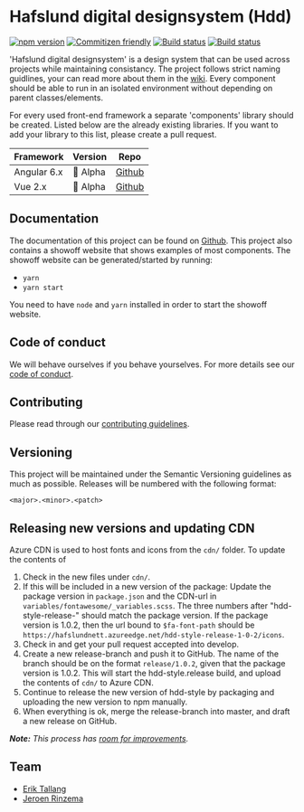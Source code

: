 # Hafslund digital designsystem (Hdd)

[![npm version](https://img.shields.io/npm/v/@hafslundnett/hdd-style.svg)](https://www.npmjs.com/package/@hafslundnett/hdd-style)
[![Commitizen friendly](https://img.shields.io/badge/commitizen-friendly-brightgreen.svg)](http://commitizen.github.io/cz-cli/)
[![Build status](https://hafslundtfs.visualstudio.com/Hafslund%20Nett/_apis/build/status/HDD/hdd-style/hdd-style.build)](https://hafslundtfs.visualstudio.com/Hafslund%20Nett/_build/latest?definitionId=632)
[![Build status](https://hafslundtfs.visualstudio.com/Hafslund%20Nett/_apis/build/status/HDD/hdd-style/hdd-style.release)](https://hafslundtfs.visualstudio.com/Hafslund%20Nett/_build/latest?definitionId=683)

'Hafslund digital designsystem' is a design system that can be used across projects while maintaining consistancy. The project follows strict naming guidlines, your can read more about them in the [wiki](https://github.com/hafslundnett/hdd-theme/wiki/Naming-guidelines). Every component should be able to run in an isolated environment without depending on parent classes/elements.

For every used front-end framework a separate 'components' library should be created. Listed below are the already existing libraries. If you want to add your library to this list, please create a pull request.

| Framework     | Version       | Repo          |
| ------------- | ------------- | ------------- |
| Angular 6.x | 🚧 Alpha | [Github](https://github.com/hafslundnett/hdd-ng-components) |
| Vue 2.x | 🚧 Alpha | [Github](https://github.com/hafslundnett/hdd-vue) | 

## Documentation

The documentation of this project can be found on [Github](https://github.com/hafslundnett/hdd-theme/wiki). This project also contains a showoff website that shows examples of most components. The showoff website can be generated/started by running:

* `yarn`
* `yarn start`

You need to have `node` and `yarn` installed in order to start the showoff website.

## Code of conduct

We will behave ourselves if you behave yourselves. For more details see our
[code of conduct](./CODE_OF_CONDUCT.md).

## Contributing

Please read through our [contributing guidelines](./CONTRIBUTING.md).

## Versioning

This project will be maintained under the Semantic Versioning guidelines as much as possible. Releases will be numbered
with the following format:

`<major>.<minor>.<patch>`

## Releasing new versions and updating CDN

Azure CDN is used to host fonts and icons from the `cdn/` folder. To update the contents of 

1. Check in the new files under `cdn/`.
2. If this will be included in a new version of the package: Update the package version in `package.json` and the CDN-url in `variables/fontawesome/_variables.scss`. The three numbers after "hdd-style-release-" should match the package version. If the package version is 1.0.2, then the url bound to `$fa-font-path` should be `https://hafslundnett.azureedge.net/hdd-style-release-1-0-2/icons`.
3. Check in and get your pull request accepted into develop.
4. Create a new release-branch and push it to GitHub. The name of the branch should be on the format `release/1.0.2`, given that the package version is 1.0.2. This will start the hdd-style.release build, and upload the contents of `cdn/` to Azure CDN.
5. Continue to release the new version of hdd-style by packaging and uploading the new version to npm manually.
6. When everything is ok, merge the release-branch into master, and draft a new release on GitHub.

_**Note:** This process has [room for improvements](https://github.com/hafslundnett/hdd-style/issues/92)._

## Team

*   [Erik Tallang](https://github.com/eTallang)
*   [Jeroen Rinzema](https://github.com/jeroenrinzema)
